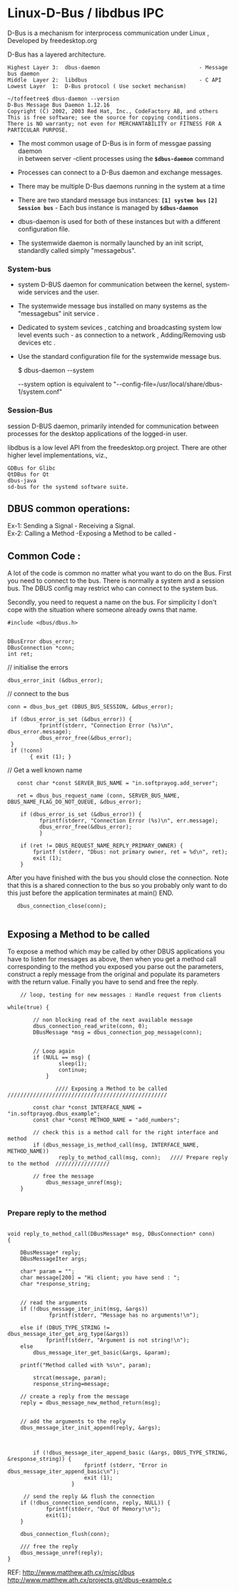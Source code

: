 # Linux-D-Bus / libdbus IPC

D-Bus is a mechanism for interprocess communication under Linux , Developed by freedesktop.org

D-Bus has a layered architecture.
```
Highest Layer 3:  dbus-daemon                               - Message bus daemon
Middle  Layer 2:  libdbus                                   - C API
Lowest Layer  1:  D-Bus protocol ( Use socket mechanism)
 ```


```
~/toffeetree$ dbus-daemon --version
D-Bus Message Bus Daemon 1.12.16
Copyright (C) 2002, 2003 Red Hat, Inc., CodeFactory AB, and others
This is free software; see the source for copying conditions.
There is NO warranty; not even for MERCHANTABILITY or FITNESS FOR A PARTICULAR PURPOSE.
```

 
* The most common usage of D-Bus is in form of messgae passing daemon           
  in between server -client processes using the **`$dbus-daemon`**  command

*  Processes can connect to a D-Bus daemon and exchange messages. 
*  There may be multiple D-Bus daemons running in the system at a time
*  There are two standard message bus instances:
        **`[1] system bus`** **`[2] Session bus`** - Each bus instance is managed by **`$dbus-daemon`** 
        
 * dbus-daemon is used for both of these instances but with a different configuration file.
* The systemwide daemon is normally launched by an init script, standardly called simply "messagebus".




### System-bus
* system D-BUS daemon for communication between the kernel, system-wide services and the user.   
* The systemwide message bus installed on many systems as the "messagebus" init service .       
* Dedicated to system sevices , catching and broadcasting system low level events such - 
  as connection to a network , Adding/Removing usb devices etc .

* Use the standard configuration file for the systemwide message bus.
  
  
  $ dbus-daemon --system 
  
  --system option is equivalent to "--config-file=/usr/local/share/dbus-1/system.conf"


### Session-Bus
session D-BUS daemon, primarily intended for communication between processes for the desktop applications of the logged-in user.



libdbus is a low level API from the freedesktop.org project. 
There are other higher level implementations, viz.,     
```
GDBus for Glibc     
QtDBus for Qt     
dbus-java       
sd-bus for the systemd software suite.
```

## DBUS common operations:
Ex-1: Sending a Signal - Receiving a Signal.             
Ex-2: Calling a Method -Exposing a Method to be called -




## Common Code :
A lot of the code is common no matter what you want to do on the Bus. 
First you need to connect to the bus. 
There is normally a system and a session bus. 
The DBUS config may restrict who can connect to the system bus. 

Secondly, you need to request a name on the bus. 
For simplicity I don't cope with the situation where someone already owns that name.


```
#include <dbus/dbus.h>


DBusError dbus_error;
DBusConnection *conn;
int ret;
```


// initialise the errors   

```
dbus_error_init (&dbus_error);

```


// connect to the bus
```
conn = dbus_bus_get (DBUS_BUS_SESSION, &dbus_error);

 if (dbus_error_is_set (&dbus_error)) { 
          fprintf(stderr, "Connection Error (%s)\n", dbus_error.message); 
          dbus_error_free(&dbus_error); 
 }
 if (!conn)
       { exit (1); }
 ```      

 // Get a well known name
```
   const char *const SERVER_BUS_NAME = "in.softprayog.add_server";

   ret = dbus_bus_request_name (conn, SERVER_BUS_NAME, DBUS_NAME_FLAG_DO_NOT_QUEUE, &dbus_error);

    if (dbus_error_is_set (&dbus_error)) {
          fprintf(stderr, "Connection Error (%s)\n", err.message); 
          dbus_error_free(&dbus_error);
          }

    if (ret != DBUS_REQUEST_NAME_REPLY_PRIMARY_OWNER) {
        fprintf (stderr, "Dbus: not primary owner, ret = %d\n", ret);
        exit (1);
    }

```
After you have finished with the bus you should close the connection. Note that this is a shared connection to the bus so you probably only want to do this just before the application terminates at main() END.

```
   dbus_connection_close(conn);
  
```

## Exposing a Method to be called

To expose a method which may be called by other DBUS applications you have to listen for messages as above,
then when you get a method call corresponding to the method you exposed you parse out the parameters, 
construct a reply message from the original and populate its parameters with the return value. 
Finally you have to send and free the reply.

```
	// loop, testing for new messages : Handle request from clients

while(true) {

		// non blocking read of the next available message
		dbus_connection_read_write(conn, 0);
		DBusMessage *msg = dbus_connection_pop_message(conn);


		// Loop again
		if (NULL == msg) {
        		sleep(1);
         		continue;
      		}

               //// Exposing a Method to be called //////////////////////////////////////////////////

		const char *const INTERFACE_NAME = "in.softprayog.dbus_example";
		const char *const METHOD_NAME = "add_numbers";

		// check this is a method call for the right interface and method
		if (dbus_message_is_method_call(msg, INTERFACE_NAME, METHOD_NAME))
         		reply_to_method_call(msg, conn);   //// Prepare reply to the method  /////////////////

		// free the message
      		dbus_message_unref(msg);
	}
   
   ```


### Prepare reply to the method


```

void reply_to_method_call(DBusMessage* msg, DBusConnection* conn)
{

	DBusMessage* reply;
   	DBusMessageIter args;

	char* param = "";
	char message[200] = "Hi client; you have send : "; 
	char *response_string;
      

	// read the arguments
   	if (!dbus_message_iter_init(msg, &args))
     		 fprintf(stderr, "Message has no arguments!\n");
   
	else if (DBUS_TYPE_STRING != dbus_message_iter_get_arg_type(&args))
      		fprintf(stderr, "Argument is not string!\n");
   	else
		dbus_message_iter_get_basic(&args, &param);
   		
	printf("Method called with %s\n", param);

        strcat(message, param);
        response_string=message;

	// create a reply from the message
   	reply = dbus_message_new_method_return(msg);


	// add the arguments to the reply
   	dbus_message_iter_init_append(reply, &args);


		
        if (!dbus_message_iter_append_basic (&args, DBUS_TYPE_STRING, &response_string)) {
                        fprintf (stderr, "Error in dbus_message_iter_append_basic\n");
                        exit (1);
                    }

	 // send the reply && flush the connection
   	if (!dbus_connection_send(conn, reply, NULL)) { 
      		fprintf(stderr, "Out Of Memory!\n"); 
      		exit(1);
   	}
   	
	dbus_connection_flush(conn);

	/// free the reply
   	dbus_message_unref(reply);
}

```

REF:
http://www.matthew.ath.cx/misc/dbus                             
http://www.matthew.ath.cx/projects.git/dbus-example.c
